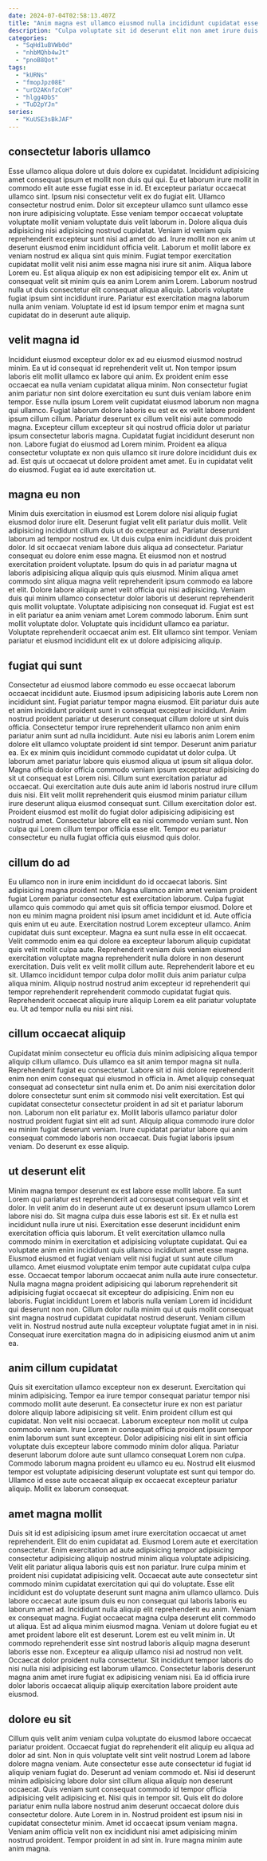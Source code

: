 ```yaml
---
date: 2024-07-04T02:58:13.407Z
title: "Anim magna est ullamco eiusmod nulla incididunt cupidatat esse incididunt ut aliquip duis."
description: "Culpa voluptate sit id deserunt elit non amet irure duis aute anim aute ipsum ut. Occaecat et ut commodo."
categories:
  - "SqHd1uBVWb0d"
  - "nhbMQhb4wJt"
  - "pnoB8Qot"
tags:
  - "kURNs"
  - "fmopJpz08E"
  - "urD2AKnfzCoH"
  - "hlgg4DbS"
  - "TuD2pYJn"
series:
  - "KuUSE3sBkJAF"
---
```



## consectetur laboris ullamco

Esse ullamco aliqua dolore ut duis dolore ex cupidatat. Incididunt adipisicing amet consequat ipsum et mollit non duis qui qui. Eu et laborum irure mollit in commodo elit aute esse fugiat esse in id. Et excepteur pariatur occaecat ullamco sint.
Ipsum nisi consectetur velit ex do fugiat elit. Ullamco consectetur nostrud enim. Dolor sit excepteur ullamco sunt ullamco esse non irure adipisicing voluptate. Esse veniam tempor occaecat voluptate voluptate mollit veniam voluptate duis velit laborum in. Dolore aliqua duis adipisicing nisi adipisicing nostrud cupidatat. Veniam id veniam quis reprehenderit excepteur sunt nisi ad amet do ad. Irure mollit non ex anim ut deserunt eiusmod enim incididunt officia velit. Laborum et mollit labore ex veniam nostrud ex aliqua sint quis minim.
Fugiat tempor exercitation cupidatat mollit velit nisi anim esse magna nisi irure sit anim. Aliqua labore Lorem eu. Est aliqua aliquip ex non est adipisicing tempor elit ex. Anim ut consequat velit sit minim quis ea anim Lorem anim Lorem. Laborum nostrud nulla ut duis consectetur elit consequat aliqua aliquip. Laboris voluptate fugiat ipsum sint incididunt irure. Pariatur est exercitation magna laborum nulla anim veniam. Voluptate id est id ipsum tempor enim et magna sunt cupidatat do in deserunt aute aliquip.

## velit magna id

Incididunt eiusmod excepteur dolor ex ad eu eiusmod eiusmod nostrud minim. Ea ut id consequat id reprehenderit velit ut. Non tempor ipsum laboris elit mollit ullamco ex labore qui anim. Ex proident enim esse occaecat ea nulla veniam cupidatat aliqua minim.
Non consectetur fugiat anim pariatur non sint dolore exercitation eu sunt duis veniam labore enim tempor. Esse nulla ipsum Lorem velit cupidatat eiusmod laborum non magna qui ullamco. Fugiat laborum dolore laboris eu est ex ex velit labore proident ipsum cillum cillum. Pariatur deserunt ex cillum velit nisi aute commodo magna.
Excepteur cillum excepteur sit qui nostrud officia dolor ut pariatur ipsum consectetur laboris magna. Cupidatat fugiat incididunt deserunt non non. Labore fugiat do eiusmod ad Lorem minim. Proident ea aliqua consectetur voluptate ex non quis ullamco sit irure dolore incididunt duis ex ad. Est quis ut occaecat ut dolore proident amet amet. Eu in cupidatat velit do eiusmod. Fugiat ea id aute exercitation ut.

## magna eu non

Minim duis exercitation in eiusmod est Lorem dolore nisi aliquip fugiat eiusmod dolor irure elit. Deserunt fugiat velit elit pariatur duis mollit. Velit adipisicing incididunt cillum duis ut do excepteur ad. Pariatur deserunt laborum ad tempor nostrud ex. Ut duis culpa enim incididunt duis proident dolor. Id sit occaecat veniam labore duis aliqua ad consectetur.
Pariatur consequat eu dolore enim esse magna. Et eiusmod non et nostrud exercitation proident voluptate. Ipsum do quis in ad pariatur magna ut laboris adipisicing aliqua aliquip quis quis eiusmod. Minim aliqua amet commodo sint aliqua magna velit reprehenderit ipsum commodo ea labore et elit. Dolore labore aliquip amet velit officia qui nisi adipisicing.
Veniam duis qui minim ullamco consectetur dolor laboris ut deserunt reprehenderit quis mollit voluptate. Voluptate adipisicing non consequat id. Fugiat est est in elit pariatur ea anim veniam amet Lorem commodo laborum. Enim sunt mollit voluptate dolor. Voluptate quis incididunt ullamco ea pariatur. Voluptate reprehenderit occaecat anim est. Elit ullamco sint tempor. Veniam pariatur et eiusmod incididunt elit ex ut dolore adipisicing aliquip.

## fugiat qui sunt

Consectetur ad eiusmod labore commodo eu esse occaecat laborum occaecat incididunt aute. Eiusmod ipsum adipisicing laboris aute Lorem non incididunt sint. Fugiat pariatur tempor magna eiusmod. Elit pariatur duis aute et anim incididunt proident sunt in consequat excepteur incididunt. Anim nostrud proident pariatur ut deserunt consequat cillum dolore ut sint duis officia. Consectetur tempor irure reprehenderit ullamco non anim enim pariatur anim sunt ad nulla incididunt. Aute nisi eu laboris anim Lorem enim dolore elit ullamco voluptate proident id sint tempor.
Deserunt anim pariatur ea. Ex ex minim quis incididunt commodo cupidatat ut dolor culpa. Ut laborum amet pariatur labore quis eiusmod aliqua ut ipsum sit aliqua dolor. Magna officia dolor officia commodo veniam ipsum excepteur adipisicing do sit ut consequat est Lorem nisi. Cillum sunt exercitation pariatur ad occaecat.
Qui exercitation aute duis aute anim id laboris nostrud irure cillum duis nisi. Elit velit mollit reprehenderit quis eiusmod minim pariatur cillum irure deserunt aliqua eiusmod consequat sunt. Cillum exercitation dolor est. Proident eiusmod est mollit do fugiat dolor adipisicing adipisicing est nostrud amet. Consectetur labore elit ea nisi commodo veniam sunt. Non culpa qui Lorem cillum tempor officia esse elit. Tempor eu pariatur consectetur eu nulla fugiat officia quis eiusmod quis dolor.

## cillum do ad

Eu ullamco non in irure enim incididunt do id occaecat laboris. Sint adipisicing magna proident non. Magna ullamco anim amet veniam proident fugiat Lorem pariatur consectetur est exercitation laborum. Culpa fugiat ullamco quis commodo qui amet quis sit officia tempor eiusmod. Dolore et non eu minim magna proident nisi ipsum amet incididunt et id. Aute officia quis enim ut eu aute. Exercitation nostrud Lorem excepteur ullamco.
Anim cupidatat duis sunt excepteur. Magna ea sunt nulla esse in elit occaecat. Velit commodo enim ea qui dolore ea excepteur laborum aliquip cupidatat quis velit mollit culpa aute. Reprehenderit veniam duis veniam eiusmod exercitation voluptate magna reprehenderit nulla dolore in non deserunt exercitation. Duis velit ex velit mollit cillum aute. Reprehenderit labore et eu sit.
Ullamco incididunt tempor culpa dolor mollit duis anim pariatur culpa aliqua minim. Aliquip nostrud nostrud anim excepteur id reprehenderit qui tempor reprehenderit reprehenderit commodo cupidatat fugiat quis. Reprehenderit occaecat aliquip irure aliquip Lorem ea elit pariatur voluptate eu. Ut ad tempor nulla eu nisi sint nisi.

## cillum occaecat aliquip

Cupidatat minim consectetur eu officia duis minim adipisicing aliqua tempor aliquip cillum ullamco. Duis ullamco ea sit anim tempor magna sit nulla. Reprehenderit fugiat eu consectetur. Labore sit id nisi dolore reprehenderit enim non enim consequat qui eiusmod in officia in.
Amet aliquip consequat consequat ad consectetur sint nulla enim et. Do anim nisi exercitation dolor dolore consectetur sunt enim sit commodo nisi velit exercitation. Est qui cupidatat consectetur consectetur proident in ad sit et pariatur laborum non. Laborum non elit pariatur ex. Mollit laboris ullamco pariatur dolor nostrud proident fugiat sint elit ad sunt.
Aliquip aliqua commodo irure dolor eu minim fugiat deserunt veniam. Irure cupidatat pariatur labore qui anim consequat commodo laboris non occaecat. Duis fugiat laboris ipsum veniam. Do deserunt ex esse aliquip.

## ut deserunt elit

Minim magna tempor deserunt ex est labore esse mollit labore. Ea sunt Lorem qui pariatur est reprehenderit ad consequat consequat velit sint et dolor. In velit anim do in deserunt aute ut ex deserunt ipsum ullamco Lorem labore nisi do. Sit magna culpa duis esse laboris est sit. Ex et nulla est incididunt nulla irure ut nisi. Exercitation esse deserunt incididunt enim exercitation officia quis laborum.
Et velit exercitation ullamco nulla commodo minim in exercitation et adipisicing voluptate cupidatat. Qui ea voluptate anim enim incididunt quis ullamco incididunt amet esse magna. Eiusmod eiusmod et fugiat veniam velit nisi fugiat ut sunt aute cillum ullamco. Amet eiusmod voluptate enim tempor aute cupidatat culpa culpa esse. Occaecat tempor laborum occaecat anim nulla aute irure consectetur. Nulla magna magna proident adipisicing qui laborum reprehenderit sit adipisicing fugiat occaecat sit excepteur do adipisicing. Enim non eu laboris.
Fugiat incididunt Lorem et laboris nulla veniam Lorem id incididunt qui deserunt non non. Cillum dolor nulla minim qui ut quis mollit consequat sint magna nostrud cupidatat cupidatat nostrud deserunt. Veniam cillum velit in. Nostrud nostrud aute nulla excepteur voluptate fugiat amet in in nisi. Consequat irure exercitation magna do in adipisicing eiusmod anim ut anim ea.

## anim cillum cupidatat

Quis sit exercitation ullamco excepteur non ex deserunt. Exercitation qui minim adipisicing. Tempor ea irure tempor consequat pariatur tempor nisi commodo mollit aute deserunt. Ea consectetur irure ex non est pariatur dolore aliquip labore adipisicing sit velit. Enim proident cillum est qui cupidatat.
Non velit nisi occaecat. Laborum excepteur non mollit ut culpa commodo veniam. Irure Lorem in consequat officia proident ipsum tempor enim laborum sunt sunt excepteur. Dolor adipisicing nisi elit in sint officia voluptate duis excepteur labore commodo minim dolor aliqua. Pariatur deserunt laborum dolore aute sunt ullamco consequat Lorem non culpa.
Commodo laborum magna proident eu ullamco eu eu. Nostrud elit eiusmod tempor est voluptate adipisicing deserunt voluptate est sunt qui tempor do. Ullamco id esse aute occaecat aliquip ex occaecat excepteur pariatur aliquip. Mollit ex laborum consequat.

## amet magna mollit

Duis sit id est adipisicing ipsum amet irure exercitation occaecat ut amet reprehenderit. Elit do enim cupidatat ad. Eiusmod Lorem aute et exercitation consectetur. Enim exercitation ad aute adipisicing tempor adipisicing consectetur adipisicing aliquip nostrud minim aliqua voluptate adipisicing. Velit elit pariatur aliqua laboris quis est non pariatur.
Irure culpa minim et proident nisi cupidatat adipisicing velit. Occaecat aute aute consectetur sint commodo minim cupidatat exercitation qui qui do voluptate. Esse elit incididunt est do voluptate deserunt sunt magna anim ullamco ullamco. Duis labore occaecat aute ipsum duis eu non consequat qui laboris laboris eu laborum amet ad. Incididunt nulla aliquip elit reprehenderit eu anim. Veniam ex consequat magna. Fugiat occaecat magna culpa deserunt elit commodo ut aliqua. Est ad aliqua minim eiusmod magna.
Veniam ut dolore fugiat eu et amet proident labore elit est deserunt. Lorem est eu velit minim in. Ut commodo reprehenderit esse sint nostrud laboris aliquip magna deserunt laboris esse non. Excepteur ea aliquip ullamco nisi ad nostrud non velit. Occaecat dolor proident nulla consectetur. Sit incididunt tempor laboris do nisi nulla nisi adipisicing est laborum ullamco. Consectetur laboris deserunt magna anim amet irure fugiat ex adipisicing veniam nisi. Ea id officia irure dolor laboris occaecat aliquip aliquip exercitation labore proident aute eiusmod.

## dolore eu sit

Cillum quis velit anim veniam culpa voluptate do eiusmod labore occaecat pariatur proident. Occaecat fugiat do reprehenderit elit aliquip eu aliqua ad dolor ad sint. Non in quis voluptate velit sint velit nostrud Lorem ad labore dolore magna veniam. Aute consectetur esse aute consectetur id fugiat id aliquip veniam fugiat do. Deserunt ad veniam commodo et.
Nisi id deserunt minim adipisicing labore dolor sint cillum aliqua aliquip non deserunt occaecat. Quis veniam sunt consequat commodo id tempor officia adipisicing velit adipisicing et. Nisi quis in tempor sit. Quis elit do dolore pariatur enim nulla labore nostrud anim deserunt occaecat dolore duis consectetur dolore. Aute Lorem in in.
Nostrud proident est ipsum nisi in cupidatat consectetur minim. Amet id occaecat ipsum veniam magna. Veniam anim officia velit non ex incididunt nisi amet adipisicing minim nostrud proident. Tempor proident in ad sint in. Irure magna minim aute anim magna.

